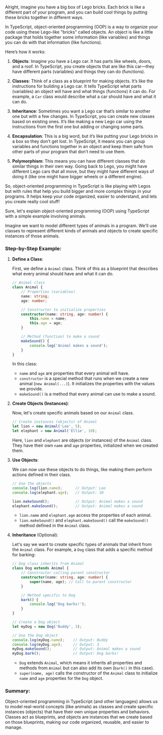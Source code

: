 Alright, imagine you have a big box of Lego bricks. Each brick is like a different part of your program, and you can build cool things by putting these bricks together in different ways.

In TypeScript, object-oriented programming (OOP) is a way to organize your code using these Lego-like "bricks" called objects. An object is like a little package that holds together some information (like variables) and things you can do with that information (like functions).

Here’s how it works:

1. **Objects**: Imagine you have a Lego car. It has parts like wheels, doors, and a roof. In TypeScript, you create objects that are like this car—they have different parts (variables) and things they can do (functions).

2. **Classes**: Think of a class as a blueprint for making objects. It’s like the instructions for building a Lego car. It tells TypeScript what parts (variables) an object will have and what things (functions) it can do. For example, a `Car` class would describe what a car should have and what it can do.

3. **Inheritance**: Sometimes you want a Lego car that’s similar to another one but with a few changes. In TypeScript, you can create new classes based on existing ones. It’s like making a new Lego car using the instructions from the first one but adding or changing some parts.

4. **Encapsulation**: This is a big word, but it’s like putting your Lego bricks in a box so they don’t get lost. In TypeScript, it means you can group variables and functions together in an object and keep them safe from other parts of your program that don’t need to use them.

5. **Polymorphism**: This means you can have different classes that do similar things in their own way. Going back to Lego, you might have different Lego cars that all move, but they might have different ways of doing it (like one might have bigger wheels or a different engine).

So, object-oriented programming in TypeScript is like playing with Legos but with rules that help you build bigger and more complex things in your programs. It helps keep your code organized, easier to understand, and lets you create really cool stuff!



Sure, let's explain object-oriented programming (OOP) using TypeScript with a simple example involving animals.

Imagine we want to model different types of animals in a program. We'll use classes to represent different kinds of animals and objects to create specific instances of those animals.

### Step-by-Step Example:

1. **Define a Class**:

   First, we define a `Animal` class. Think of this as a blueprint that describes what every animal should have and what it can do.

   ```typescript
   // Animal class
   class Animal {
       // Properties (variables)
       name: string;
       age: number;

       // Constructor to initialize properties
       constructor(name: string, age: number) {
           this.name = name;
           this.age = age;
       }

       // Method (function) to make a sound
       makeSound() {
           console.log('Animal makes a sound');
       }
   }
   ```

   In this class:
   - `name` and `age` are properties that every animal will have.
   - `constructor` is a special method that runs when we create a new animal (`new Animal(...)`). It initializes the properties with the values we provide.
   - `makeSound()` is a method that every animal can use to make a sound.

2. **Create Objects (Instances)**:

   Now, let's create specific animals based on our `Animal` class.

   ```typescript
   // Create instances (objects) of Animal
   let lion = new Animal('Leo', 5);
   let elephant = new Animal('Ellie', 10);
   ```

   Here, `lion` and `elephant` are objects (or instances) of the `Animal` class. They have their own `name` and `age` properties, initialized when we created them.

3. **Use Objects**:

   We can now use these objects to do things, like making them perform actions defined in their class.

   ```typescript
   // Use the objects
   console.log(lion.name);      // Output: Leo
   console.log(elephant.age);   // Output: 10

   lion.makeSound();            // Output: Animal makes a sound
   elephant.makeSound();        // Output: Animal makes a sound
   ```

   - `lion.name` and `elephant.age` access the properties of each animal.
   - `lion.makeSound()` and `elephant.makeSound()` call the `makeSound()` method defined in the `Animal` class.

4. **Inheritance** (Optional):

   Let's say we want to create specific types of animals that inherit from the `Animal` class. For example, a `Dog` class that adds a specific method for barking:

   ```typescript
   // Dog class inherits from Animal
   class Dog extends Animal {
       // Constructor calling parent constructor
       constructor(name: string, age: number) {
           super(name, age); // Call to parent constructor
       }

       // Method specific to Dog
       bark() {
           console.log('Dog barks!');
       }
   }

   // Create a Dog object
   let myDog = new Dog('Buddy', 3);

   // Use the Dog object
   console.log(myDog.name);    // Output: Buddy
   console.log(myDog.age);     // Output: 3
   myDog.makeSound();          // Output: Animal makes a sound
   myDog.bark();               // Output: Dog barks!
   ```

   - `Dog` extends `Animal`, which means it inherits all properties and methods from `Animal` but can also add its own (`bark()` in this case).
   - `super(name, age)` calls the constructor of the `Animal` class to initialize `name` and `age` properties for the `Dog` object.

### Summary:

Object-oriented programming in TypeScript (and other languages) allows us to model real-world concepts (like animals) as classes and create specific instances (objects) that have their own unique properties and behaviors. Classes act as blueprints, and objects are instances that we create based on those blueprints, making our code organized, reusable, and easier to manage.